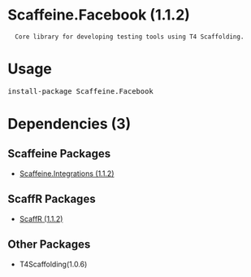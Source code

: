 ﻿Scaffeine.Facebook (1.1.2)
======

      Core library for developing testing tools using T4 Scaffolding.
    
Usage
======
<pre>install-package Scaffeine.Facebook</pre>
Dependencies (3)
=====

Scaffeine Packages
------
* [Scaffeine.Integrations (1.1.2)](https://github.com/wcpro/Scaffeine/tree/master/src/Scaffeine.Integrations)

ScaffR Packages
------
* [ScaffR (1.1.2)](https://github.com/wcpro/ScaffR/tree/master/src/ScaffR)

Other Packages
------
* T4Scaffolding(1.0.6)
